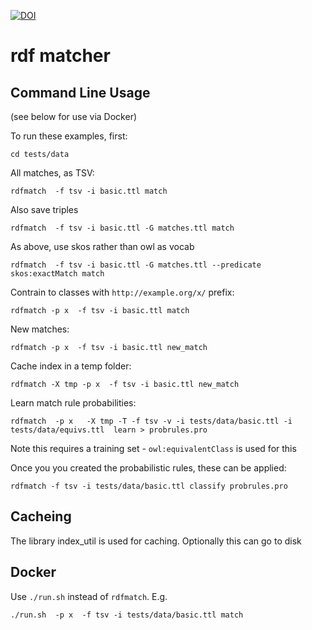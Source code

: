[![DOI](https://zenodo.org/badge/13996/cmungall/rdf_matcher.svg)](https://zenodo.org/badge/latestdoi/13996/cmungall/rdf_matcher)

# rdf matcher

## Command Line Usage

(see below for use via Docker)

To run these examples, first:

`cd tests/data`


All matches, as TSV:

`rdfmatch  -f tsv -i basic.ttl match`

Also save triples

`rdfmatch  -f tsv -i basic.ttl -G matches.ttl match`

As above, use skos rather than owl as vocab

`rdfmatch  -f tsv -i basic.ttl -G matches.ttl --predicate skos:exactMatch match`

Contrain to classes with `http://example.org/x/` prefix:

`rdfmatch -p x  -f tsv -i basic.ttl match`

New matches:

`rdfmatch -p x  -f tsv -i basic.ttl new_match`

Cache index in a temp folder:

`rdfmatch -X tmp -p x  -f tsv -i basic.ttl new_match`

Learn match rule probabilities:

`rdfmatch  -p x   -X tmp -T -f tsv -v -i tests/data/basic.ttl -i tests/data/equivs.ttl  learn > probrules.pro`

Note this requires a training set - `owl:equivalentClass` is used for this

Once you you created the probabilistic rules, these can be applied:

`rdfmatch -f tsv -i tests/data/basic.ttl classify probrules.pro`



## Cacheing

The library index_util is used for caching. Optionally this can go to disk

## Docker

Use `./run.sh` instead of `rdfmatch`. E.g.

`./run.sh  -p x  -f tsv -i tests/data/basic.ttl match`

